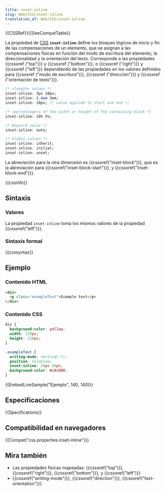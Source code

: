 ```yaml
---
title: inset-inline
slug: Web/CSS/inset-inline
translation_of: Web/CSS/inset-inline
---
```


{{CSSRef}}{{SeeCompatTable}}

La propiedad de [CSS](/es/docs/Web/CSS) **`inset-inline`** define los bloques lógicos de inicio y fin de las compensaciones de un elemento, que se asignan a las compensaciones físicas en función del modo de escritura del elemento, la direccionalidad y la orientación del texto. Corresponde a las propiedades {{cssxref ("top")}} y {{cssxref ("bottom")}}, o {{cssxref ("right")}} y {{cssxref ("left")}} dependiendo de las propiedades en los valores definidos para {{cssxref ("modo de escritura")}}, {{cssxref ("dirección")}} y {{cssxref ("orientación de texto")}}.

```css
/* <length> values */
inset-inline: 3px 10px;
inset-inline: 2.4em 3em;
inset-inline: 10px; /* value applied to start and end */

/* <percentage>s of the width or height of the containing block */
inset-inline: 10% 5%;

/* Keyword value */
inset-inline: auto;

/* Global values */
inset-inline: inherit;
inset-inline: initial;
inset-inline: unset;
```

La abreviación para la otra dimensión es {{cssxref("inset-block")}}, que es la abreviación para {{cssxref("inset-block-start")}}, y {{cssxref("inset-block-end")}}.

{{cssinfo}}

## Sintaxis

### Valores

La propiedad `inset-inline` toma los mismos valores de la propiedad {{cssxref("left")}}.

### Sintaxis formal

{{csssyntax}}

## Ejemplo

### Contenido HTML

```html
<div>
  <p class="exampleText">Example text</p>
</div>
```

### Contenido CSS

```css
div {
  background-color: yellow;
  width: 120px;
  height: 120px;
}

.exampleText {
  writing-mode: vertical-lr;
  position: relative;
  inset-inline: 20px 50px;
  background-color: #c8c800;
}
```

{{EmbedLiveSample("Ejemplo", 140, 140)}}

## Especificaciones

{{Specifications}}

## Compatibilidad en navegadores

{{Compat("css.properties.inset-inline")}}

## Mira también

- Las propiedades físicas mapeadas: {{cssxref("top")}}, {{cssxref("right")}}, {{cssxref("bottom")}}, y {{cssxref("left")}}
- {{cssxref("writing-mode")}}, {{cssxref("direction")}}, {{cssxref("text-orientation")}}
